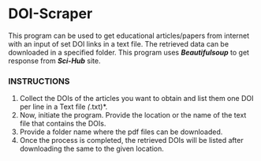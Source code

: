 # DOI-Scraper
This program can be used to get educational articles/papers from internet with an input of set DOI links in a text file. The retrieved data can be downloaded in a specified folder. This program uses ***Beautifulsoup*** to get response from ***Sci-Hub*** site.


### INSTRUCTIONS
1. Collect the DOIs of the articles you want to obtain and list them one DOI per line in a Text file *(*.txt)*.
2. Now, initiate the program. Provide the location or the name of the text file that contains the DOIs.
3. Provide a folder name where the pdf files can be downloaded.
4. Once the process is completed, the retrieved DOIs will be listed after downloading the same to the given location.
